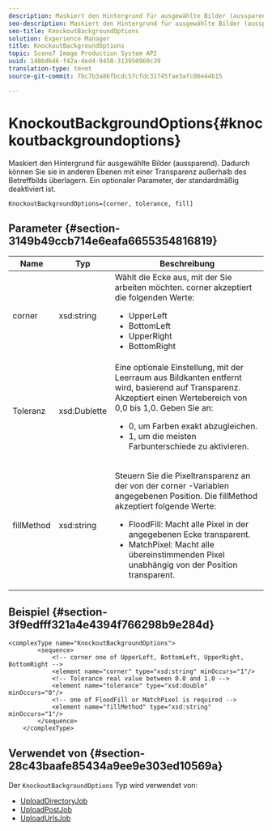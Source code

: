 ```yaml
---
description: Maskiert den Hintergrund für ausgewählte Bilder (aussparend). Dadurch können Sie sie in anderen Ebenen mit einer Transparenz außerhalb des Betreffbilds überlagern. Ein optionaler Parameter, der standardmäßig deaktiviert ist.
seo-description: Maskiert den Hintergrund für ausgewählte Bilder (aussparend). Dadurch können Sie sie in anderen Ebenen mit einer Transparenz außerhalb des Betreffbilds überlagern. Ein optionaler Parameter, der standardmäßig deaktiviert ist.
seo-title: KnockoutBackgroundOptions
solution: Experience Manager
title: KnockoutBackgroundOptions
topic: Scene7 Image Production System API
uuid: 1486d646-f42a-4ed4-9450-313950969c39
translation-type: tm+mt
source-git-commit: 7bc7b3a86fbcdc57cfdc31745fae3afc06e44b15

---
```



# KnockoutBackgroundOptions{#knockoutbackgroundoptions}

Maskiert den Hintergrund für ausgewählte Bilder (aussparend). Dadurch können Sie sie in anderen Ebenen mit einer Transparenz außerhalb des Betreffbilds überlagern. Ein optionaler Parameter, der standardmäßig deaktiviert ist.

`KnockoutBackgroundOptions=[corner, tolerance, fill]`

## Parameter {#section-3149b49ccb714e6eafa6655354816819}

<table id="table_68131DE0A3C84908A43C6F7777F20973"> 
 <thead> 
  <tr> 
   <th colname="col1" class="entry"> Name </th> 
   <th colname="col2" class="entry"> Typ </th> 
   <th colname="col3" class="entry"> Beschreibung </th> 
  </tr> 
 </thead>
 <tbody> 
  <tr> 
   <td colname="col1"> <span class="codeph"> <span class="varname"> corner</span></span> </td> 
   <td colname="col2"> <span class="codeph"> xsd:string</span> </td> 
   <td colname="col3">Wählt die Ecke aus, mit der Sie arbeiten möchten. <span class="codeph"> corner</span> akzeptiert die folgenden Werte: 
    <ul id="ul_36C2F07706764A7081010D5521BF3096">
     <li id="li_CBACE5C6AA8C48D3BEE033D3AE03AF3C"><span class="codeph"> UpperLeft</span></li>
     <li id="li_49AC53536B4B4D2CA3DD89E2A2B2E95D"><span class="codeph"> BottomLeft</span></li>
     <li id="li_7AD372FF4A9B48F0A16964EE9CB3EE88"><span class="codeph"> UpperRight</span></li>
     <li id="li_D31476DD9A8E4BDBB13A6DDA46547877"><span class="codeph"> BottomRight</span></li>
    </ul></td> 
  </tr> 
  <tr> 
   <td colname="col1"> <span class="codeph"> <span class="varname"> Toleranz</span></span> </td> 
   <td colname="col2"> <span class="codeph"> xsd:Dublette</span> </td> 
   <td colname="col3">Eine optionale Einstellung, mit der Leerraum aus Bildkanten entfernt wird, basierend auf Transparenz. Akzeptiert einen Wertebereich von 0,0 bis 1,0. Geben Sie an: 
    <ul id="ul_FE5423B857AE43FCBA7A9AEA76C754CC">
     <li id="li_01E3BD0AB8DA4C408B47CB02B269404A">0, um Farben exakt abzugleichen. </li>
     <li id="li_FCE21384265D4ECE9C0D785F1BB32C3A">1, um die meisten Farbunterschiede zu aktivieren. </li>
    </ul></td> 
  </tr> 
  <tr> 
   <td colname="col1"> <span class="codeph"> <span class="varname"> fillMethod</span></span> </td> 
   <td colname="col2"> <span class="codeph"> xsd:string</span> </td> 
   <td colname="col3"> <p>Steuern Sie die Pixeltransparenz an der von der <span class="codeph"><span class="varname"> corner</span></span> -Variablen angegebenen Position. Die <span class="codeph"> fillMethod</span> akzeptiert folgende Werte: </p> 
    <ul id="ul_D95F3B613D344BB89487ED09D83F9217"> 
     <li id="li_3D7B7CA1B9094D16A98E0BA3D962E97F"> <span class="codeph"> FloodFill</span>: Macht alle Pixel in der angegebenen Ecke transparent. </li> 
     <li id="li_F97343C3DA7644BCBD1748AD8F9DCE2E"> <span class="codeph"> MatchPixel</span>: Macht alle übereinstimmenden Pixel unabhängig von der Position transparent. </li> 
    </ul> </td> 
  </tr> 
 </tbody> 
</table>

## Beispiel {#section-3f9edfff321a4e4394f766298b9e284d}

```
<complexType name="KnockoutBackgroundOptions">
        <sequence>
            <!-- corner one of UpperLeft, BottomLeft, UpperRight, BottomRight -->
            <element name="corner" type="xsd:string" minOccurs="1"/>
            <!-- Tolerance real value between 0.0 and 1.0 -->
            <element name="tolerance" type="xsd:double" minOccurs="0"/>
            <!-- one of FloodFill or MatchPixel is required -->
            <element name="fillMethod" type="xsd:string" minOccurs="1"/>
        </sequence>
    </complexType>
```

## Verwendet von {#section-28c43baafe85434a9ee9e303ed10569a}

Der `KnockoutBackgroundOptions` Typ wird verwendet von:

* [UploadDirectoryJob](../../types/c-data-types/r-upload-directory-job.md#reference-e707ebf53b074c49ad983d1886e0bbb6)
* [UploadPostJob](../../types/c-data-types/r-upload-post-job.md#reference-bca2339b593f4637a687c33937215ef4)
* [UploadUrlsJob](../../types/c-data-types/r-upload-urls-job.md#reference-8e9bc895268c4321b233dbeadc990398)

